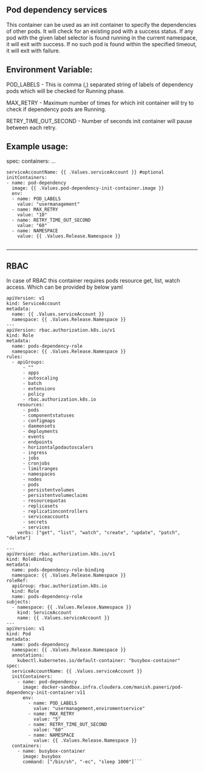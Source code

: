 ## Pod dependency services
This container can be used as an init container to specify the dependencies of other pods. It will check for an existing pod with a success status. If any pod with the given label selector is found running in the current namespace, it will exit with success. If no such pod is found within the specified timeout, it will exit with failure.

## Environment Variable:
POD_LABELS - This is comma (,) separated string of labels of dependency pods which will be checked for Running phase.

MAX_RETRY -	Maximum number of times for which init container will try to check if dependency pods are Running.

RETRY_TIME_OUT_SECOND -	Number of seconds init container will pause between each retry.


## Example usage:
spec:
containers:
...
```
serviceAccountName: {{ .Values.serviceAccount }} #optional
initContainers:
- name: pod-dependency
  image: {{ .Values.pod-dependency-init-container.image }}
  env:
  - name: POD_LABELS
    value: "usermanagement"
  - name: MAX_RETRY
    value: "10"
  - name: RETRY_TIME_OUT_SECOND
    value: "60"
  - name: NAMESPACE
    value: {{ .Values.Release.Namespace }}
     
```
___
## RBAC
In case of RBAC this container requires pods resource get, list, watch access. Which can be provided by below yaml
```---
apiVersion: v1
kind: ServiceAccount
metadata:
  name: {{ .Values.serviceAccount }}
  namespace: {{ .Values.Release.Namespace }}
---
apiVersion: rbac.authorization.k8s.io/v1
kind: Role
metadata:
  name: pods-dependency-role
  namespace: {{ .Values.Release.Namespace }}
rules:
  - apiGroups:
      - ""
      - apps
      - autoscaling
      - batch
      - extensions
      - policy
      - rbac.authorization.k8s.io
    resources:
      - pods
      - componentstatuses
      - configmaps
      - daemonsets
      - deployments
      - events
      - endpoints
      - horizontalpodautoscalers
      - ingress
      - jobs
      - cronjobs
      - limitranges
      - namespaces
      - nodes
      - pods
      - persistentvolumes
      - persistentvolumeclaims
      - resourcequotas
      - replicasets
      - replicationcontrollers
      - serviceaccounts
      - secrets
      - services
    verbs: ["get", "list", "watch", "create", "update", "patch", "delete"]

---
apiVersion: rbac.authorization.k8s.io/v1
kind: RoleBinding
metadata:
  name: pods-dependency-role-binding
  namespace: {{ .Values.Release.Namespace }}
roleRef:
  apiGroup: rbac.authorization.k8s.io
  kind: Role
  name: pods-dependency-role
subjects:
  - namespace: {{ .Values.Release.Namespace }}
    kind: ServiceAccount
    name: {{ .Values.serviceAccount }}
---
apiVersion: v1
kind: Pod
metadata:
  name: pods-dependency
  namespace: {{ .Values.Release.Namespace }}
  annotations:
    kubectl.kubernetes.io/default-container: "busybox-container"
spec:
  serviceAccountName: {{ .Values.serviceAccount }}
  initContainers:
    - name: pod-dependency
      image: docker-sandbox.infra.cloudera.com/manish.paneri/pod-dependency-init-container:v11
      env:
        - name: POD_LABELS
          value: "usermanagement,enviromentservice"
        - name: MAX_RETRY
          value: "5"
        - name: RETRY_TIME_OUT_SECOND
          value: "60"
        - name: NAMESPACE
          value: {{ .Values.Release.Namespace }}
  containers:
    - name: busybox-container
      image: busybox
      command: ["/bin/sh", "-ec", "sleep 1000"]```